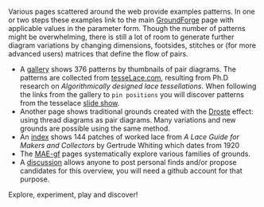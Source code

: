 Various pages scattered around the web provide examples patterns.
In one or two steps these examples link to the main [GroundForge] page
with applicable values in the parameter form.
Though the number of patterns might be overwhelming,
there is still a lot of room to generate further diagram variations
by changing dimensions, footsides, stitches or (for more advanced users)
matrices that define the flow of pairs.

* A [gallery] shows 376  patterns by thumbnails of pair diagrams.
  The patterns are collected from [tesseLace.com],
  resulting from Ph.D research on _Algorithmically designed lace tessellations_.
  When following the links from the gallery to `pin positions` you will discover patterns
  from the tesselace [slide show].
* Another page shows traditional grounds created with the [Droste] effect:
  using thread diagrams as pair diagrams.
  Many variations and new grounds are possible using the same method.
* An [index] shows 144 patches of worked lace from
  _A Lace Guide for Makers and Collectors_ by Gertrude Whiting which dates from 1920
* The [MAE-gf] pages systematically explore various families of grounds.
* A [discussion] allows anyone to post personal finds
  and/or propose candidates for this overview,
  you will need a github account for that purpose.

Explore, experiment, play and discover!

[GroundForge]: https://d-bl.github.io/GroundForge/
[Droste]: https://d-bl.github.io/GroundForge/droste.html
[gallery]: https://d-bl.github.io/GroundForge/gallery.html
[tesseLace.com]: https://tesselace.com
[slide show]: https://tesselace.com/tools/inkscape-extension/
[index]: Whiting-Index
[MAE-gf]: https://github.com/MAETempels/MAE-gf/wiki
[discussion]: https://github.com/d-bl/GroundForge/issues/50